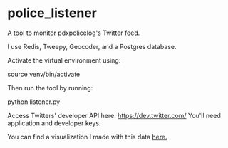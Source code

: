 # police_listener
A tool to monitor <a href="https://twitter.com/pdxpolicelog?lang=en">pdxpolicelog's</a> Twitter feed. 

I use Redis, Tweepy, Geocoder, and a Postgres database.

Activate the virtual environment using:

source venv/bin/activate

Then run the tool by running:

python listener.py

Access Twitters' developer API here: https://dev.twitter.com/
You'll need application and developer keys.


You can find a visualization I made with this data <a href="databyalex.com/twitter/pdxdashboard">here.</a>
